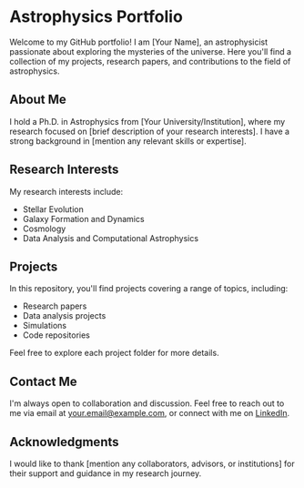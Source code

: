 # Astrophysics Portfolio

Welcome to my GitHub portfolio! I am [Your Name], an astrophysicist passionate about exploring the mysteries of the universe. Here you'll find a collection of my projects, research papers, and contributions to the field of astrophysics.

## About Me

I hold a Ph.D. in Astrophysics from [Your University/Institution], where my research focused on [brief description of your research interests]. I have a strong background in [mention any relevant skills or expertise].

## Research Interests

My research interests include:
- Stellar Evolution
- Galaxy Formation and Dynamics
- Cosmology
- Data Analysis and Computational Astrophysics

## Projects

In this repository, you'll find projects covering a range of topics, including:
- Research papers
- Data analysis projects
- Simulations
- Code repositories

Feel free to explore each project folder for more details.

## Contact Me

I'm always open to collaboration and discussion. Feel free to reach out to me via email at [your.email@example.com](mailto:your.email@example.com), or connect with me on [LinkedIn](https://www.linkedin.com/in/yourlinkedin).

## Acknowledgments

I would like to thank [mention any collaborators, advisors, or institutions] for their support and guidance in my research journey.

